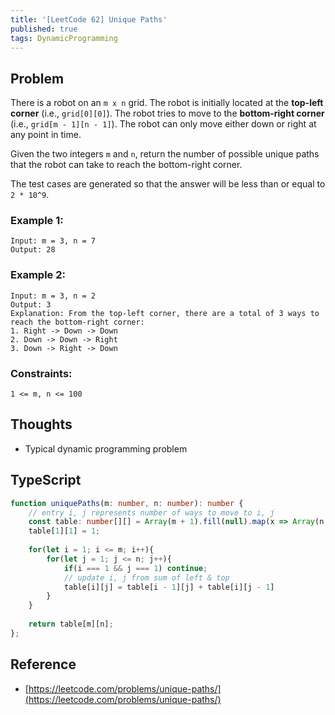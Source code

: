```yaml
---
title: '[LeetCode 62] Unique Paths'
published: true
tags: DynamicProgramming
---
```


## Problem

There is a robot on an `m x n` grid. The robot is initially located at the
**top-left corner** (i.e., `grid[0][0]`). The robot tries to move to the
**bottom-right corner** (i.e., `grid[m - 1][n - 1]`). The robot can only move either
down or right at any point in time.

Given the two integers `m` and `n`, return the number of possible unique paths that the robot can take to reach the bottom-right corner.

The test cases are generated so that the answer will be less than or equal to `2 * 10^9`.

### Example 1:

```
Input: m = 3, n = 7
Output: 28
```

### Example 2:

```
Input: m = 3, n = 2
Output: 3
Explanation: From the top-left corner, there are a total of 3 ways to reach the bottom-right corner:
1. Right -> Down -> Down
2. Down -> Down -> Right
3. Down -> Right -> Down
```
 
### Constraints:

```
1 <= m, n <= 100
```

## Thoughts

- Typical dynamic programming problem

## TypeScript

```TypeScript
function uniquePaths(m: number, n: number): number {
    // entry i, j represents number of ways to move to i, j
    const table: number[][] = Array(m + 1).fill(null).map(x => Array(n + 1).fill(0));
    table[1][1] = 1;
    
    for(let i = 1; i <= m; i++){
        for(let j = 1; j <= n; j++){
            if(i === 1 && j === 1) continue;
            // update i, j from sum of left & top
            table[i][j] = table[i - 1][j] + table[i][j - 1]
        }
    }
    
    return table[m][n];
};
```

## Reference

- [https://leetcode.com/problems/unique-paths/](https://leetcode.com/problems/unique-paths/)